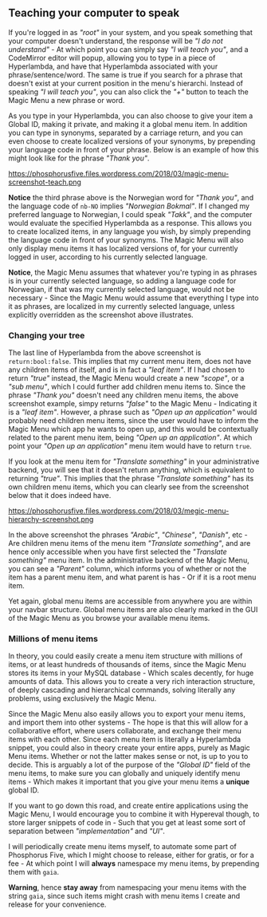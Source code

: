 ## Teaching your computer to speak

If you're logged in as _"root"_ in your system, and you speak something that your computer doesn't understand,
the response will be _"I do not understand"_ - At which point you can simply say _"I will teach you"_, and
a CodeMirror editor will popup, allowing you to type in a piece of Hyperlambda, and have that Hyperlambda
associated with your phrase/sentence/word. The same is true if you search for a phrase that doesn't exist
at your current position in the menu's hierarchi. Instead of speaking _"I will teach you"_, you can also
click the _"+"_ button to teach the Magic Menu a new phrase or word.

As you type in your Hyperlambda, you can also choose to give your item a Global ID, making it private, and
making it a global menu item. In addition you can type in synonyms, separated by a carriage return, and you
can even choose to create localized versions of your synonyms, by prepending your language code in front
of your phrase. Below is an example of how this might look like for the phrase _"Thank you"_.

https://phosphorusfive.files.wordpress.com/2018/03/magic-menu-screenshot-teach.png

**Notice** the third phrase above is the Norwegian word for _"Thank you"_, and the language code of `nb-NO`
implies _"Norwegian Bokmal"_. If I changed my preferred language to Norwegian, I could speak _"Takk"_, and
the computer would evaluate the specified Hyperlambda as a response. This allows you to create localized
items, in any language you wish, by simply prepending the language code in front of your synonyms. The Magic
Menu will also only display menu items it has localized versions of, for your currently logged in user, according
to his currently selected language.

**Notice**, the Magic Menu assumes that whatever you're typing in as phrases is in your currently selected
language, so adding a language code for Norwegian, if that was my currently selected language, would not
be necessary - Since the Magic Menu would assume that everything I type into it as phrases, are localized
in my currently selected language, unless explicitly overridden as the screenshot above illustrates.

### Changing your tree

The last line of Hyperlambda from the above screenshot is `return:bool:false`. This implies that my current
menu item, does not have any children items of itself, and is in fact a _"leaf item"_. If I had chosen to
return _"true"_ instead, the Magic Menu would create a new _"scope"_, or a _"sub menu"_, which I could further
add children menu items to. Since the phrase _"Thank you"_ doesn't need any children menu items, the above
screenshot example, simpy returns _"false"_ to the Magic Menu - Indicating it is a _"leaf item"_. However, a
phrase such as _"Open up an application"_ would probably need children menu items, since the user would
have to inform the Magic Menu which app he wants to open up, and this would be contextually related to
the parent menu item, being _"Open up an application"_. At which point your _"Open up an application"_ menu
item would have to return `true`.

If you look at the menu item for _"Translate something"_ in your administrative backend, you will see that
it doesn't return anything, which is equivalent to returning _"true"_. This implies that the phrase _"Translate
something"_ has its own children menu items, which you can clearly see from the screenshot below that it does
indeed have.

https://phosphorusfive.files.wordpress.com/2018/03/megic-menu-hierarchy-screenshot.png

In the above screenshot the phrases _"Arabic"_, _"Chinese"_, _"Danish"_, etc - Are children menu items
of the menu item _"Translate something"_, and are hence only accessible when you have first selected the
_"Translate something"_ menu item. In the administrative backend of the Magic Menu, you can see a _"Parent"_
column, which informs you of whether or not the item has a parent menu item, and what parent is has - Or
if it is a root menu item.

Yet again, global menu items are accessible from anywhere you are within your navbar structure. Global
menu items are also clearly marked in the GUI of the Magic Menu as you browse your available menu items.

### Millions of menu items

In theory, you could easily create a menu item structure with millions of items, or at least hundreds of thousands
of items, since the Magic Menu stores its items in your MySQL database - Which scales decently, for huge
amounts of data. This allows you to create a very rich interaction structure, of deeply cascading and
hierarchical commands, solving literally any problems, using exclusively the Magic Menu.

Since the Magic Menu also easily allows you to export your menu items, and import them into other systems -
The hope is that this will allow for a collaborative effort, where users collaborate, and exchange their
menu items with each other. Since each menu item is literally a Hyperlambda snippet, you could also in theory
create your entire apps, purely as Magic Menu items. Whether or not the latter makes sense or not, is up
to you to decide. This is arguably a lot of the purpose of the _"Global ID"_ field of the menu items, to
make sure you can globally and uniquely identify menu items - Which makes it important that you give your
menu items a **unique** global ID.

If you want to go down this road, and create entire applications using the Magic Menu, I would encourage you
to combine it with Hypereval though, to store larger snippets of code in - Such that you get at least some
sort of separation between _"implementation"_ and _"UI"_.

I will periodically create menu items myself, to automate some part of Phosphorus Five, which I might choose
to release, either for gratis, or for a fee - At which point I will **always** namespace my menu items,
by prepending them with `gaia`.

**Warning**, hence **stay away** from namespacing your menu items with the string `gaia`, since such items
might crash with menu items I create and release for your convenience.

